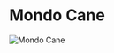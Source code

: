 # Mondo Cane

![Mondo Cane](http://assets.farmhouse.co/publishing/1-shoot-it-yourself/images/mondo-cane-1.jpg)
